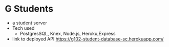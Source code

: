 # G Students
* a student server 
* Tech used
    * PostgresSQL, Knex, Node.js, Heroku,Express
* link to deployed API https://g102-student-database-sc.herokuapp.com/